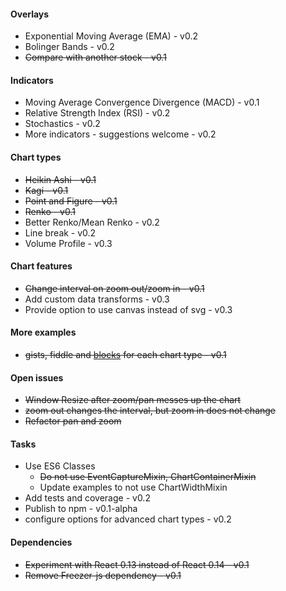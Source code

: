 

#### Overlays

- Exponential Moving Average (EMA) - v0.2
- Bolinger Bands - v0.2
- ~~Compare with another stock - v0.1~~

#### Indicators

- Moving Average Convergence Divergence (MACD) - v0.1
- Relative Strength Index (RSI) - v0.2
- Stochastics - v0.2
- More indicators - suggestions welcome - v0.2

#### Chart types

- ~~Heikin Ashi - v0.1~~
- ~~Kagi - v0.1~~
- ~~Point and Figure - v0.1~~
- ~~Renko - v0.1~~
- Better Renko/Mean Renko - v0.2
- Line break - v0.2
- Volume Profile - v0.3

#### Chart features

- ~~Change interval on zoom out/zoom in - v0.1~~
- Add custom data transforms - v0.3
- Provide option to use canvas instead of svg - v0.3

#### More examples

- ~~gists, fiddle and [blocks](http://bl.ocks.org/) for each chart type - v0.1~~

#### Open issues

- ~~Window Resize after zoom/pan messes up the chart~~
- ~~zoom out changes the interval, but zoom in does not change~~
- ~~Refactor pan and zoom~~

#### Tasks
- Use ES6 Classes
    - ~~Do not use EventCaptureMixin, ChartContainerMixin~~
    - Update examples to not use ChartWidthMixin
- Add tests and coverage - v0.2
- Publish to npm - v0.1-alpha
- configure options for advanced chart types - v0.2

#### Dependencies
- ~~Experiment with React 0.13 instead of React 0.14 - v0.1~~
- ~~Remove Freezer-js dependency - v0.1~~